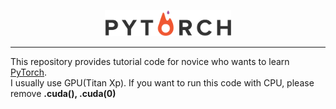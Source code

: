 <p align="center"><img width="40%" src="logo/pytorch_logo.png" /></p>

--------------------------------------------------------------------------------

This repository provides tutorial code for novice who wants to learn [PyTorch](https://github.com/pytorch/pytorch). </br>
I usually use GPU(Titan Xp). If you want to run this code with CPU, please remove **.cuda(), .cuda(0)**  

